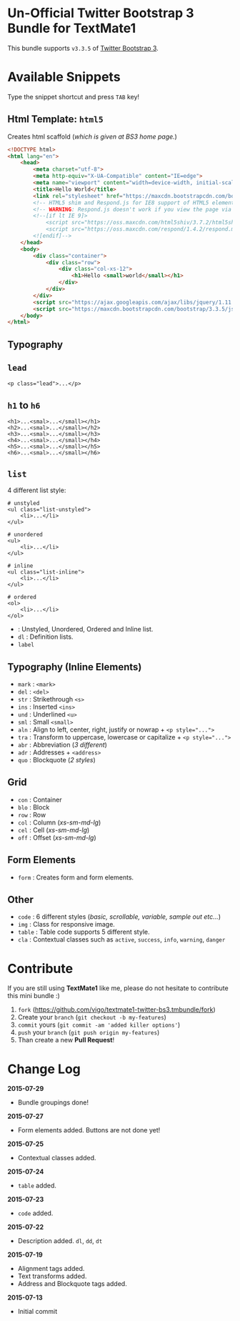 # Un-Official Twitter Bootstrap 3 Bundle for TextMate1

This bundle supports `v3.3.5` of [Twitter Bootstrap 3](http://getbootstrap.com/getting-started/).

# Available Snippets

Type the snippet shortcut and press `TAB` key!

## Html Template: `html5`

Creates html scaffold (*which is given at BS3 home page.*)

```html
<!DOCTYPE html>
<html lang="en">
    <head>
        <meta charset="utf-8">
        <meta http-equiv="X-UA-Compatible" content="IE=edge">
        <meta name="viewport" content="width=device-width, initial-scale=1">
        <title>Hello World</title>
        <link rel="stylesheet" href="https://maxcdn.bootstrapcdn.com/bootstrap/3.3.5/css/bootstrap.min.css">
        <!-- HTML5 shim and Respond.js for IE8 support of HTML5 elements and media queries -->
        <!-- WARNING: Respond.js doesn't work if you view the page via file:// -->
        <!--[if lt IE 9]>
            <script src="https://oss.maxcdn.com/html5shiv/3.7.2/html5shiv.min.js"></script>
            <script src="https://oss.maxcdn.com/respond/1.4.2/respond.min.js"></script>
        <![endif]-->
    </head>
    <body>
        <div class="container">
            <div class="row">
                <div class="col-xs-12">
                    <h1>Hello <small>world</small></h1>
                </div>
            </div>
        </div>
        <script src="https://ajax.googleapis.com/ajax/libs/jquery/1.11.3/jquery.min.js"></script>
        <script src="https://maxcdn.bootstrapcdn.com/bootstrap/3.3.5/js/bootstrap.min.js"></script>
    </body>
</html>
```

## Typography

## `lead`

    <p class="lead">...</p>

## `h1` to `h6`

    <h1>...<smal>...</small></h1>
    <h2>...<smal>...</small></h2>
    <h3>...<smal>...</small></h3>
    <h4>...<smal>...</small></h4>
    <h5>...<smal>...</small></h5>
    <h6>...<smal>...</small></h6>

## `list`
4 different list style:

    # unstyled
    <ul class="list-unstyled">
        <li>...</li>
    </ul>

    # unordered
    <ul>
        <li>...</li>
    </ul>

    # inline
    <ul class="list-inline">
        <li>...</li>
    </ul>

    # ordered
    <ol>
        <li>...</li>
    </ol>

*  : Unstyled, Unordered, Ordered and Inline list.
* `dl` : Definition lists.
* `label`

## Typography (Inline Elements)

* `mark` : `<mark>`
* `del` : `<del>`
* `str` : Strikethrough `<s>`
* `ins` : Inserted `<ins>`
* `und` : Underlined `<u>`
* `sml` : Small `<small>`
* `aln` : Align to left, center, right, justify or nowrap + `<p style="...">`
* `tra` : Transform to uppercase, lowercase or capitalize + `<p style="...">`
* `abr` : Abbreviation (*3 different*)
* `adr` : Addresses + `<address>`
* `quo` : Blockquote (*2 styles*)


## Grid

* `con` : Container
* `blo` : Block
* `row` : Row
* `col` : Column (*xs-sm-md-lg*)
* `cel` : Cell (*xs-sm-md-lg*)
* `off` : Offset (*xs-sm-md-lg*)

## Form Elements

* `form` : Creates form and form elements.

## Other

* `code` : 6 different styles (*basic, scrollable, variable, sample out etc...*)
* `img` : Class for responsive image.
* `table` : Table code supports 5 different style.
* `cla` : Contextual classes such as `active`, `success`, `info`, `warning`, `danger`


# Contribute

If you are still using **TextMate1** like me, please do not hesitate to contribute
this mini bundle :)

1. `fork` (https://github.com/vigo/textmate1-twitter-bs3.tmbundle/fork)
2. Create your `branch` (`git checkout -b my-features`)
3. `commit` yours (`git commit -am 'added killer options'`)
4. `push` your `branch` (`git push origin my-features`)
5. Than create a new **Pull Request**!

# Change Log

**2015-07-29**

* Bundle groupings done!

**2015-07-27**

* Form elements added. Buttons are not done yet!

**2015-07-25**

* Contextual classes added.

**2015-07-24**

* `table` added.

**2015-07-23**

* `code` added.

**2015-07-22**

* Description added. `dl`, `dd`, `dt`

**2015-07-19**

* Alignment tags added.
* Text transforms added.
* Address and Blockquote tags added.

**2015-07-13**

* Initial commit